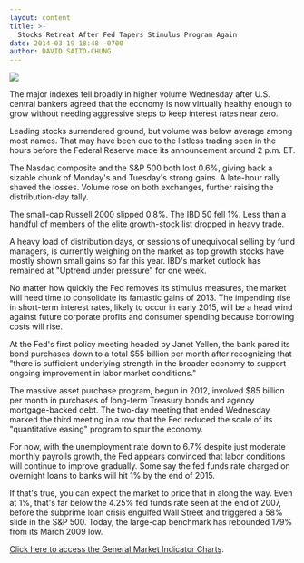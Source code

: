 ```yaml
---
layout: content
title: >-
  Stocks Retreat After Fed Tapers Stimulus Program Again
date: 2014-03-19 18:48 -0700
author: DAVID SAITO-CHUNG
---
```






![](https://www.investors.com/wp-content/uploads/ibd-migrated-images/MPv_140320_635308400977045437.png)









The major indexes fell broadly in higher volume Wednesday after U.S. central bankers agreed that the economy is now virtually healthy enough to grow without needing aggressive steps to keep interest rates near zero.

  

Leading stocks surrendered ground, but volume was below average among most names. That may have been due to the listless trading seen in the hours before the Federal Reserve made its announcement around 2 p.m. ET.

  

The Nasdaq composite and the S&P 500 both lost 0.6%, giving back a sizable chunk of Monday's and Tuesday's strong gains. A late-hour rally shaved the losses. Volume rose on both exchanges, further raising the distribution-day tally.

  

The small-cap Russell 2000 slipped 0.8%. The IBD 50 fell 1%. Less than a handful of members of the elite growth-stock list dropped in heavy trade.

  

A heavy load of distribution days, or sessions of unequivocal selling by fund managers, is currently weighing on the market as top growth stocks have mostly shown small gains so far this year. IBD's market outlook has remained at "Uptrend under pressure" for one week.

  

No matter how quickly the Fed removes its stimulus measures, the market will need time to consolidate its fantastic gains of 2013. The impending rise in short-term interest rates, likely to occur in early 2015, will be a head wind against future corporate profits and consumer spending because borrowing costs will rise.

  

At the Fed's first policy meeting headed by Janet Yellen, the bank pared its bond purchases down to a total $55 billion per month after recognizing that "there is sufficient underlying strength in the broader economy to support ongoing improvement in labor market conditions."

  

The massive asset purchase program, begun in 2012, involved $85 billion per month in purchases of long-term Treasury bonds and agency mortgage-backed debt. The two-day meeting that ended Wednesday marked the third meeting in a row that the Fed reduced the scale of its "quantitative easing" program to spur the economy.

  

For now, with the unemployment rate down to 6.7% despite just moderate monthly payrolls growth, the Fed appears convinced that labor conditions will continue to improve gradually. Some say the fed funds rate charged on overnight loans to banks will hit 1% by the end of 2015.

  

If that's true, you can expect the market to price that in along the way. Even at 1%, that's far below the 4.25% fed funds rate seen at the end of 2007, before the subprime loan crisis engulfed Wall Street and triggered a 58% slide in the S&P 500. Today, the large-cap benchmark has rebounded 179% from its March 2009 low.

  

[Click here to access the General Market Indicator Charts](https://www.investors.com/pdf/GMI_032014.pdf).




